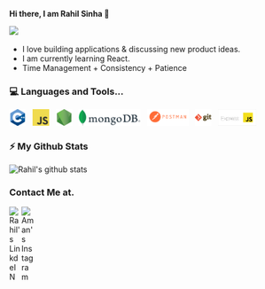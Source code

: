 <!--
**rahil-1407/rahil-1407** is a ✨ _special_ ✨ repository because its `README.md` (this file) appears on your GitHub profile.

Here are some ideas to get you started:

- 🔭 I’m currently working on ...
- 🌱 I’m currently learning ...
- 👯 I’m looking to collaborate on ...
- 🤔 I’m looking for help with ...
- 💬 Ask me about ...
- 📫 How to reach me: ...
- 😄 Pronouns: ...
- ⚡ Fun fact: ...
-->

<hi align="center"><strong> Hi there, I am Rahil Sinha 👋 </strong></h1>

<img src="https://storage.googleapis.com/gweb-uniblog-publish-prod/original_images/Dino_non-birthday_version.gif"/>
<br>

- I love building applications & discussing new product ideas.
- I am currently learning React.
- Time Management + Consistency + Patience 

### 💻 Languages and Tools...

<code><img height="30" src="https://github.com/rahil-1407/rahil-1407/blob/main/Images/cpp.png"></code>&nbsp;&nbsp;
<code><img height="30" src="https://github.com/rahil-1407/rahil-1407/blob/main/Images/javascript.png"></code>&nbsp;&nbsp;
<code><img height="30" src="https://github.com/rahil-1407/rahil-1407/blob/main/Images/nodejs.png"></code>&nbsp;&nbsp;
<code><img height="30" src="https://github.com/rahil-1407/rahil-1407/blob/main/Images/mongoDB.png"></code>&nbsp;&nbsp;
<code><img height="30" src="https://github.com/rahil-1407/rahil-1407/blob/main/Images/postman.png"></code>&nbsp;&nbsp;
<code><img height="30" src="https://github.com/rahil-1407/rahil-1407/blob/main/Images/git.png"></code>&nbsp;&nbsp;
<code><img height="30" src="https://github.com/rahil-1407/rahil-1407/blob/main/Images/express.png"></code>&nbsp;&nbsp;
&nbsp;&nbsp;

### ⚡ My Github Stats

![Rahil's github stats](https://github-readme-stats.vercel.app/api?username=rahil-1407&show_icons=true&theme=merko)

### Contact Me at.

<a href="https://www.linkedin.com/in/rahil-sinha-74655a154/">
  <img align="left" alt="Rahil's LinkdeIN" width="22px" src="https://cdn.jsdelivr.net/npm/simple-icons@v3/icons/linkedin.svg" />
</a>
<a href="https://www.facebook.com/sinha.rahil1">
  <img align="left" alt="Aman's Instagram" width="22px" src="https://cdn.jsdelivr.net/npm/simple-icons@v3/icons/facebook.svg" />
